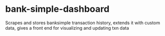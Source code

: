 # bank-simple-dashboard
Scrapes and stores banksimple transaction history, extends it with custom data, gives a front end for visualizing and updating txn data
